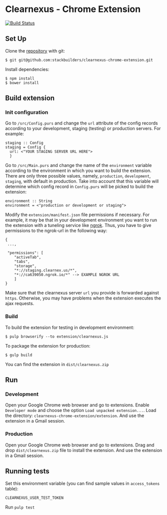 # Clearnexus - Chrome Extension

[![Build Status](https://travis-ci.org/stackbuilders/clearnexus-chrome-extension.svg?branch=master)](https://travis-ci.org/stackbuilders/clearnexus-chrome-extension)

## Set Up

Clone the [repository][repository] with git:

```
$ git git@github.com:stackbuilders/clearnexus-chrome-extension.git
```

Install dependencies:

```
$ npm install
$ bower install
```


## Build extension

### Init configuration

Go to `/src/Config.purs` and change the `url` attribute of the config records according to your development,
staging (testing) or production servers. For example:

```
staging :: Config
staging = Config {
  url: <"YOUR STAGING SERVER URL HERE">
  }
```

Go to `/src/Main.purs` and change the name of the `environment` variable according to the environment in which you
want to build the extension. There are only three possible values, namely, `production`, `development`, `staging`,
with default in production. Take into account that this variable will determine which config record in `Config.purs`
will be picked to build the extension:

```
environment :: String
environment = <"production or development or staging">
```

Modify the `extension/manifest.json` file permissions if necessary. For example, it may be that in your development
environment you want to run the extension with a tuneling service like [ngrok](https://ngrok.com/). Thus, you have
to give permissions to the ngrok-url in the following way:

```
{
 ...,

 "permissions": [
	"activeTab",
	"tabs",
	"storage",
	"*://staging.clearnex.us/*",
	"*://ca639050.ngrok.io/*" --> EXAMPLE NGROK URL
	]
}
```
Make sure that the clearnexus server `url` you provide is forwarded against `https`. Otherwise, you may have
problems when the extension executes the ajax requests.

### Build

To build the extension for testing in development environment:

```
$ pulp browserify --to extension/clearnexus.js
```
To package the extension for production:

```
$ gulp build
```
You can find the extension in `dist/clearnexus.zip`


## Run

### Development

Open your Google Chrome web browser and go to extensions. Enable `Developer mode` and choose the option
`Load unpacked extension...`. Load the directory: `clearnexus-chrome-extension/extension`. And use the extension in a Gmail session.

### Production
Open your Google Chrome web browser and go to extensions. Drag and drop `dist/clearnexus.zip` file to install the extension. And use the extension in a Gmail session.


## Running tests

Set this environment variable (you can find sample values in `access_tokens` table):

```
CLEARNEXUS_USER_TEST_TOKEN
```
Run `pulp test`

[repository]: https://github.com/stackbuilders/clearnexus-chrome-extension
